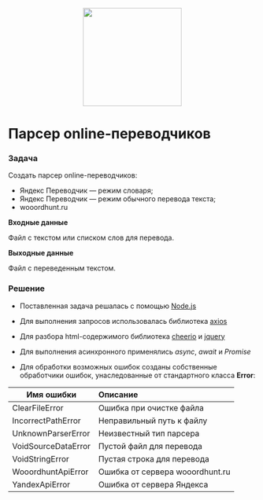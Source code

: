 <p align="center"><img src="https://www.sayidaty.net/sites/default/files/2018/12/19/4698516-1010955051.png" width="200"></p>

Парсер online-переводчиков
=============================

### Задача

Создать парсер online-переводчиков:
- Яндекс Переводчик — режим словаря;
- Яндекс Переводчик — режим обычного перевода текста;
- wooordhunt.ru

**Входные данные**

Файл с текстом или списком слов для перевода.

**Выходные данные**

Файл с переведенным текстом.

### Решение

- Поставленная задача решалась с помощью [Node.js](https://nodejs.org/)

- Для выполнения запросов использовалась библиотека [axios](https://github.com/axios/axios)

- Для разбора html-содержимого библиотека [cheerio](https://github.com/cheeriojs/cheerio) и [jquery](https://github.com/cheeriojs/cheerio)

- Для выполнения асинхронного применялись *async*, *await* и *Promise*

- Для обработки возможных ошибок созданы собственные обработчики ошибок, унаследованные от стандартного класса **Error**:

| Имя ошибки   | Описание      |
| ------------- |:-------------|
| ClearFileError      | Ошибка при очистке файла |
| IncorrectPathError      | Неправильный путь к файлу |
| UnknownParserError | Неизвестный тип парсера |
| VoidSourceDataError | Пустой файл для перевода|
| VoidStringError | Пустая строка для перевода|
| WooordhuntApiError | Ошибка от сервера wooordhunt.ru|
| YandexApiError | Ошибка от сервера Яндекса |





